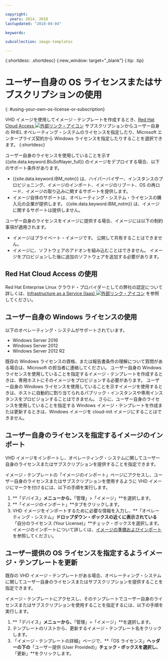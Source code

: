 ```yaml
---

copyright:
  years: 2014, 2018
lastupdated: "2018-04-04"

keywords:

subcollection: image-templates

---
```


{:shortdesc: .shortdesc}
{:new_window: target="_blank"}
{:tip: .tip}


# ユーザー自身の OS ライセンスまたはサブスクリプションの使用
{: #using-your-own-os-license-or-subscription}

VHD イメージを使用してイメージ・テンプレートを作成するとき、[Red Hat Cloud Access ![外部リンク・アイコン](../../icons/launch-glyph.svg "外部リンク・アイコン")](https://www.redhat.com/en/technologies/cloud-computing/cloud-access) サブスクリプションからユーザー自身の RHEL オペレーティング・システムのライセンスを指定したり、Microsoft エンタープライズ契約から Windows ライセンスを指定したりすることを選択できます。
{:shortdesc}

ユーザー自身のライセンスを使用していることを示す {{site.data.keyword.BluSoftlayer_full}} のイメージをデプロイする場合、以下のサポート条件があります。
* {{site.data.keyword.IBM_notm}} は、ハイパーバイザー、インスタンスのプロビジョニング、イメージのインポート、イメージのリブート、OS の再ロード、イメージの取り込みに関するサポートを提供します。
* イメージ自体のサポートは、オペレーティング・システム・ライセンスの購入元の企業が提供します。 {{site.data.keyword.IBM_notm}} は、イメージに関するサポートは提供しません。

ユーザー自身のライセンスをイメージに提供する場合、イメージには以下の制約事項が適用されます。
* イメージはプライベート・イメージです。 公開して共有することはできません。
* イメージに、ソフトウェアのアドオンを組み込むことはできません。 イメージをプロビジョンした後に追加のソフトウェアを追加する必要があります。

## Red Hat Cloud Access の使用
Red Hat Enterprise Linux クラウド・プロバイダーとしての弊社の認定について詳しくは、[Infrastructure as a Service (Iaas) ![外部リンク・アイコン](../../icons/launch-glyph.svg "外部リンク・アイコン")](https://access.redhat.com/ecosystem/cloud-provider/2262101) を参照してください。

## ユーザー自身の Windows ライセンスの使用
以下のオペレーティング・システムがサポートされています。
* Windows Server 2016
* Windows Server 2012
* Windows Server 2012 R2

既存の Windows ライセンスの資格、または報告書条件の理解について質問がある場合は、Microsoft の担当者に連絡してください。 ユーザー自身の Windows ライセンスを使用していることを指定するイメージ・テンプレートを作成するときは、専用ホストにそのイメージをプロビジョンする必要があります。 ユーザー自身の Windows ライセンスを使用していることを示すイメージを使用するときは、ホストに自動的に割り当てられるパブリック・インスタンスや専用インスタンスをプロビジョンすることはできません。 さらに、ユーザー自身のライセンスを使用していることを指定する Windows イメージ・テンプレートを作成または更新するときは、Windows イメージを cloud-init イメージにすることはできません。

## ユーザー自身のライセンスを指定するイメージのインポート

VHD イメージをインポートし、オペレーティング・システムに関してユーザー自身のライセンスまたはサブスクリプションを提供することを指定できます。

イメージ・テンプレートの「イメージのインポート」ページにアクセスし、ユーザー自身のライセンスまたはサブスクリプションを使用するように VHD イメージにマークを付けるには、以下の手順を実行します。
1. **「デバイス」**メニューから、**「管理」>「イメージ」**を選択します。
2. **「イメージのインポート」**タブをクリックします。
3. VHD イメージをインポートするために必要な情報を入力し、**「オペレーティング・システム」**ドロップダウン・ボックスの近くに表示されている**「自分のライセンス (Your License)」**チェック・ボックスを選択します。 イメージのインポートについて詳しくは、[イメージの準備およびインポート](/docs/infrastructure/image-templates?topic=image-templates-preparing-and-importing-images)を参照してください。

## ユーザー提供の OS ライセンスを指定するようイメージ・テンプレートを更新

既存の VHD イメージ・テンプレートがある場合、オペレーティング・システムに関してユーザー自身のライセンスまたはサブスクリプションを提供することを指定できます。

イメージ・テンプレートにアクセスし、そのテンプレートでユーザー自身のライセンスまたはサブスクリプションを使用することを指定するには、以下の手順を実行します。
1. **「デバイス」**メニューから、**「管理」>「イメージ」**を選択します。
2. テンプレートのリストから、更新するイメージ・テンプレート名をクリックします。
3. 「イメージ・テンプレートの詳細」ページで、**「OS ライセンス」**ヘッダーの下の**「ユーザー提供 (User Provided)」**チェック・ボックスを選択し、**「更新」**をクリックします。
